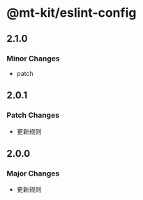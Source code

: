 # @mt-kit/eslint-config

## 2.1.0

### Minor Changes

- patch

## 2.0.1

### Patch Changes

- 更新规则

## 2.0.0

### Major Changes

- 更新规则
